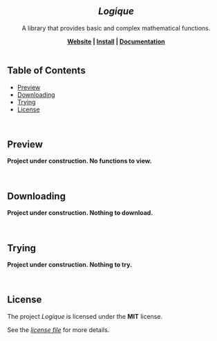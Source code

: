 <h2 align="center"><i><b>Logique</b></i></h2>

<p align="center">A library that provides basic and complex mathematical functions.<p>

<div align="center">
    <b>
        <a href="https://logique.dev">Website</a> | <a href="https://logique.dev/install/">Install</a> | <a href="https://logique.dev/docs">Documentation</a>
    </b>
</div>

<br />

## Table of Contents

- [Preview](https://github.com/xeptao/logique#preview)
- [Downloading](https://github.com/xeptao/logique#downloading)
- [Trying](https://github.com/xeptao/logique#trying)
- [License](https://github.com/xeptao/logique#license)

<br />

## Preview

**Project under construction. No functions to view.**

<br />

## Downloading

**Project under construction. Nothing to download.**

<br />

## Trying

**Project under construction. Nothing to try.**

<br />

## License

The project _Logique_ is licensed under the **MIT** license.

See the _[license file](https://github.com/xeptao/logique/blob/master/LICENSE)_ for more details.
